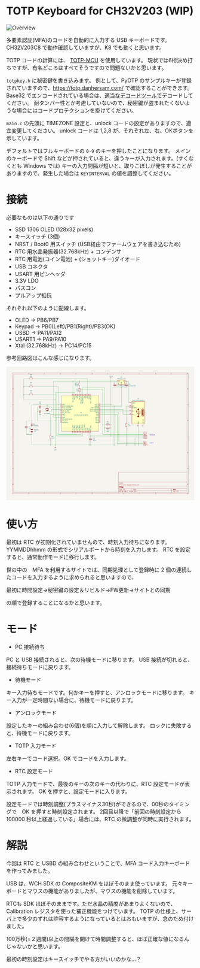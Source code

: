 # TOTP Keyboard for CH32V203 (WIP)

![Overview](overview.png)

多要素認証(MFA)のコードを自動的に入力する USB キーボードです。
CH32V203C8 で動作確認していますが、K8 でも動くと思います。

TOTP コードの計算には、
[TOTP-MCU](https://github.com/Netthaw/TOTP-MCU/tree/master)
を使用しています。
現状では6桁決め打ちですが、有名どころはすべてそうですので問題ないかと思います。

`totpkey.h` に秘密鍵を書き込みます。
例として、PyOTP のサンプルキーが登録されていますので、https://totp.danhersam.com/ で確認することができます。
Base32 でエンコードされている場合は、[適当なデコードツールで](https://cryptii.com/pipes/base32)デコードしてください。
耐タンパー性とか考慮していないので、秘密鍵が盗まれたくないような場合にはコードプロテクションを掛けてください。

`main.c` の先頭に TIMEZONE 設定と、unlock コードの設定がありますので、適宜変更してください。
unlock コードは 1,2,8 が、それぞれ左、右、OKボタンを示しています。

デフォルトではフルキーボードの `0-9` のキーを押したことになります。
メインのキーボードで Shift などが押されていると、違うキーが入力されます。(すくなくとも Windows では)
キーの入力間隔が短いと、取りこぼしが発生することがありますので、発生した場合は `KEYINTERVAL` の値を調整してください。

# 接続

必要なものは以下の通りです

- SSD 1306 OLED (128x32 pixels)
- キースイッチ (3個)
- NRST / Boot0 用スイッチ (USB経由でファームウェアを書き込むため)
- RTC 用水晶発振器(32.768kHz) + コンデンサ
- RTC 用電池(コイン電池) + (ショットキー)ダイオード
- USB コネクタ
- USART 用ピンヘッダ
- 3.3V LDO
- パスコン
- プルアップ抵抗

それぞれ以下のように配線します。

*   OLED   -> PB6/PB7
*   Keypad -> PB0(Left)/PB1(Right)/PB3(OK)
*   USBD   -> PA11/PA12
*   USART1 -> PA9/PA10
*   Xtal (32.768kHz) -> PC14/PC15


参考回路図はこんな感じになります。

![Sample Schematics](schematics.png)

# 使い方

最初は RTC が初期化されていませんので、時刻入力待ちになります。
YYMMDDhhmm の形式でシリアルポートから時刻を入力します。
RTC を設定すると、通常動作モードに移行します。

世の中の　MFA を利用するサイトでは、同期処理として登録時に 2 個の連続したコードを入力するように求められると思いますので、

最初に時間設定→秘密鍵の設定＆リビルド→FW更新→サイトとの同期

の順で登録することになるかと思います。

# モード

- PC 接続待ち

PC と USB 接続されると、次の待機モードに移ります。
USB 接続が切れると、接続待ちモードに戻ります。

- 待機モード

キー入力待ちモードです。何かキーを押すと、アンロックモードに移ります。
キー入力が一定時間ない場合に、待機モードに戻ります。

- アンロックモード

設定したキーの組み合わせ(6個)を順に入力して解除します。
ロックに失敗すると、待機モードに戻ります。

- TOTP 入力モード

左右キーでコード選択。OK でコードを入力します。

- RTC 設定モード

TOTP 入力モードで、最後のキーの次のキーの代わりに、RTC 設定モードが表示されます。
OK を押すと、設定モードに入ります。

設定モードでは時刻調整(プラスマイナス30秒)ができるので、00秒のタイミングで　OK を押すと時刻設定されます。
2回目以降で「前回の時刻設定から 100000 秒以上経過している」場合には、RTC の微調整が同時に実行されます。

# 解説

今回は RTC と USBD の組み合わせということで、MFA コード入力キーボードを作ってみました。

USB は、WCH SDK の CompositeKM をほぼそのまま使っています。
元々キーボードとマウスの機能がありましたが、マウスの機能を削除しています。

RTCも SDK ほぼそのままです。ただ水晶の精度があまりよくないので、Calibration レジスタを使った補正機能をつけています。
TOTP の仕様上、サーバ上で多少のずれは許容するようになっているとはおもいますが、念のため付けました。

100万秒(=２週間)以上の間隔を開けて時間調整すると、ほぼ正確な値になるんじゃないかと思います。

最初の時刻設定はキースイッチでやる方がいいのかな…？
